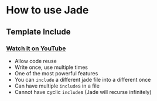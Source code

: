 How to use Jade
===============

## Template Include

### [Watch it on YouTube](https://www.youtube.com/watch?v=AG-i-54zDgA)

- Allow code reuse
- Write once, use multiple times
- One of the most powerful features
- You can `include` a different jade file into a different once
- Can have multiple `include`s in a file
- Cannot have cyclic `include`s (Jade will recurse infinitely)
